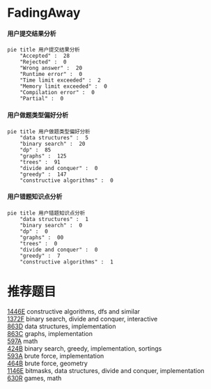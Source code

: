 # FadingAway

<!-- tabs:start -->



#### **用户提交结果分析**

```mermaid
pie title 用户提交结果分析
    "Accepted" :  28
    "Rejected" :  0
    "Wrong answer" :  20
    "Runtime error" :  0
    "Time limit exceeded" :  2
    "Memory limit exceeded" :  0
    "Compilation error" :  0
    "Partial" :  0
```

#### **用户做题类型偏好分析**

```mermaid
pie title 用户做题类型偏好分析
    "data structures" :  5
    "binary search" :  20
    "dp" :  85
    "graphs" :  125
    "trees" :  91
    "divide and conquer" :  0
    "greedy" :  147
    "constructive algorithms" :  0
```
#### **用户错题知识点分析**

```mermaid
pie title 用户错题知识点分析
    "data structures" :  1
    "binary search" :  0
    "dp" :  0
    "graphs" :  00
    "trees" :  0
    "divide and conquer" :  0
    "greedy" :  7
    "constructive algorithms" :  1
```



<!-- tabs:end -->
# 推荐题目
[1446E](https://codeforces.com/contest/1446/problem/E)		constructive algorithms,
                        dfs and similar		  
[1372F](https://codeforces.com/contest/1372/problem/F)		binary search,
                        divide and conquer,
                        interactive		  
[863D](https://codeforces.com/contest/863/problem/D)		data structures,
                        implementation		  
[863C](https://codeforces.com/contest/863/problem/C)		graphs,
                        implementation		  
[597A](https://codeforces.com/contest/597/problem/A)		math		  
[424B](https://codeforces.com/contest/424/problem/B)		binary search,
                        greedy,
                        implementation,
                        sortings		  
[593A](https://codeforces.com/contest/593/problem/A)		brute force,
                        implementation		  
[464B](https://codeforces.com/contest/464/problem/B)		brute force,
                        geometry		  
[1146E](https://codeforces.com/contest/1146/problem/E)		bitmasks,
                        data structures,
                        divide and conquer,
                        implementation		  
[630R](https://codeforces.com/contest/630/problem/R)		games,
                        math		  
